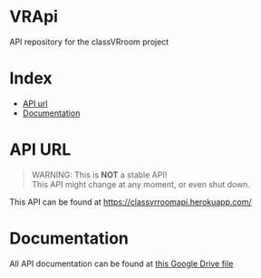 # VRApi
API repository for the classVRroom project

# Index
+ [API url](https://github.com/classVRroom/VRApi#api-url)
+ [Documentation](https://github.com/classVRroom/VRApi#documentation)
# API URL
> WARNING: This is **NOT** a stable API! <br>
 This API might change at any moment, or even shut down. <br>

This API can be found at https://classvrroomapi.herokuapp.com/

# Documentation
All API documentation can be found at [this Google Drive file](https://docs.google.com/document/d/1aOfbTFv28cqTOovisAgeFSm89AAa6LOfwREAfbxpY24/edit?usp=sharing)